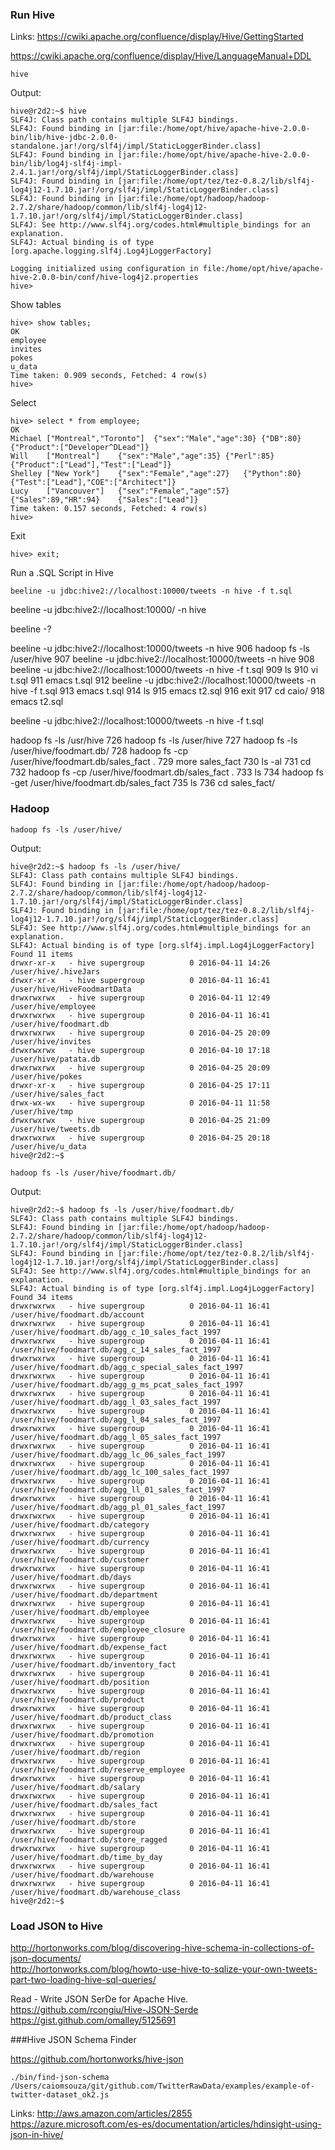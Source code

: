 ### Run Hive

Links:
https://cwiki.apache.org/confluence/display/Hive/GettingStarted


https://cwiki.apache.org/confluence/display/Hive/LanguageManual+DDL



```
hive
```

Output:
```
hive@r2d2:~$ hive
SLF4J: Class path contains multiple SLF4J bindings.
SLF4J: Found binding in [jar:file:/home/opt/hive/apache-hive-2.0.0-bin/lib/hive-jdbc-2.0.0-standalone.jar!/org/slf4j/impl/StaticLoggerBinder.class]
SLF4J: Found binding in [jar:file:/home/opt/hive/apache-hive-2.0.0-bin/lib/log4j-slf4j-impl-2.4.1.jar!/org/slf4j/impl/StaticLoggerBinder.class]
SLF4J: Found binding in [jar:file:/home/opt/tez/tez-0.8.2/lib/slf4j-log4j12-1.7.10.jar!/org/slf4j/impl/StaticLoggerBinder.class]
SLF4J: Found binding in [jar:file:/home/opt/hadoop/hadoop-2.7.2/share/hadoop/common/lib/slf4j-log4j12-1.7.10.jar!/org/slf4j/impl/StaticLoggerBinder.class]
SLF4J: See http://www.slf4j.org/codes.html#multiple_bindings for an explanation.
SLF4J: Actual binding is of type [org.apache.logging.slf4j.Log4jLoggerFactory]

Logging initialized using configuration in file:/home/opt/hive/apache-hive-2.0.0-bin/conf/hive-log4j2.properties
hive>

```

Show tables

```
hive> show tables;
OK
employee
invites
pokes
u_data
Time taken: 0.909 seconds, Fetched: 4 row(s)
hive>

```

Select 

```
hive> select * from employee;
OK
Michael	["Montreal","Toronto"]	{"sex":"Male","age":30}	{"DB":80}	{"Product":["Developer^DLead"]}
Will	["Montreal"]	{"sex":"Male","age":35}	{"Perl":85}	{"Product":["Lead"],"Test":["Lead"]}
Shelley	["New York"]	{"sex":"Female","age":27}	{"Python":80}	{"Test":["Lead"],"COE":["Architect"]}
Lucy	["Vancouver"]	{"sex":"Female","age":57}	{"Sales":89,"HR":94}	{"Sales":["Lead"]}
Time taken: 0.157 seconds, Fetched: 4 row(s)
hive>
```

Exit
```
hive> exit;
```


Run a .SQL Script in Hive 
```
beeline -u jdbc:hive2://localhost:10000/tweets -n hive -f t.sql
```


beeline -u jdbc:hive2://localhost:10000/ -n hive 


beeline -?

beeline -u jdbc:hive2://localhost:10000/tweets -n hive 
  906  hadoop fs -ls /user/hive
  907  beeline -u jdbc:hive2://localhost:10000/tweets -n hive 
  908  beeline -u jdbc:hive2://localhost:10000/tweets -n hive -f t.sql 
  909  ls
  910  vi t.sql 
  911  emacs t.sql 
  912  beeline -u jdbc:hive2://localhost:10000/tweets -n hive -f t.sql 
  913  emacs t.sql 
  914  ls
  915  emacs t2.sql
  916  exit
  917  cd caio/
  918  emacs t2.sql


beeline -u jdbc:hive2://localhost:10000/tweets -n hive -f t.sql


hadoop fs -ls /usr/hive
  726  hadoop fs -ls /user/hive
  727  hadoop fs -ls /user/hive/foodmart.db/
  728  hadoop fs -cp /user/hive/foodmart.db/sales_fact .
  729  more sales_fact
  730  ls -al
  731  cd
  732  hadoop fs -cp /user/hive/foodmart.db/sales_fact .
  733  ls
  734  hadoop fs -get /user/hive/foodmart.db/sales_fact 
  735  ls
  736  cd sales_fact/


### Hadoop


```
hadoop fs -ls /user/hive/
```

Output:
```
hive@r2d2:~$ hadoop fs -ls /user/hive/
SLF4J: Class path contains multiple SLF4J bindings.
SLF4J: Found binding in [jar:file:/home/opt/hadoop/hadoop-2.7.2/share/hadoop/common/lib/slf4j-log4j12-1.7.10.jar!/org/slf4j/impl/StaticLoggerBinder.class]
SLF4J: Found binding in [jar:file:/home/opt/tez/tez-0.8.2/lib/slf4j-log4j12-1.7.10.jar!/org/slf4j/impl/StaticLoggerBinder.class]
SLF4J: See http://www.slf4j.org/codes.html#multiple_bindings for an explanation.
SLF4J: Actual binding is of type [org.slf4j.impl.Log4jLoggerFactory]
Found 11 items
drwxr-xr-x   - hive supergroup          0 2016-04-11 14:26 /user/hive/.hiveJars
drwxr-xr-x   - hive supergroup          0 2016-04-11 16:41 /user/hive/HiveFoodmartData
drwxrwxrwx   - hive supergroup          0 2016-04-11 12:49 /user/hive/employee
drwxrwxrwx   - hive supergroup          0 2016-04-11 16:41 /user/hive/foodmart.db
drwxrwxrwx   - hive supergroup          0 2016-04-25 20:09 /user/hive/invites
drwxrwxrwx   - hive supergroup          0 2016-04-10 17:18 /user/hive/patata.db
drwxrwxrwx   - hive supergroup          0 2016-04-25 20:09 /user/hive/pokes
drwxr-xr-x   - hive supergroup          0 2016-04-25 17:11 /user/hive/sales_fact
drwx-wx-wx   - hive supergroup          0 2016-04-11 11:58 /user/hive/tmp
drwxrwxrwx   - hive supergroup          0 2016-04-25 21:09 /user/hive/tweets.db
drwxrwxrwx   - hive supergroup          0 2016-04-25 20:18 /user/hive/u_data
hive@r2d2:~$
```


```
hadoop fs -ls /user/hive/foodmart.db/
```

Output:
```
hive@r2d2:~$ hadoop fs -ls /user/hive/foodmart.db/
SLF4J: Class path contains multiple SLF4J bindings.
SLF4J: Found binding in [jar:file:/home/opt/hadoop/hadoop-2.7.2/share/hadoop/common/lib/slf4j-log4j12-1.7.10.jar!/org/slf4j/impl/StaticLoggerBinder.class]
SLF4J: Found binding in [jar:file:/home/opt/tez/tez-0.8.2/lib/slf4j-log4j12-1.7.10.jar!/org/slf4j/impl/StaticLoggerBinder.class]
SLF4J: See http://www.slf4j.org/codes.html#multiple_bindings for an explanation.
SLF4J: Actual binding is of type [org.slf4j.impl.Log4jLoggerFactory]
Found 34 items
drwxrwxrwx   - hive supergroup          0 2016-04-11 16:41 /user/hive/foodmart.db/account
drwxrwxrwx   - hive supergroup          0 2016-04-11 16:41 /user/hive/foodmart.db/agg_c_10_sales_fact_1997
drwxrwxrwx   - hive supergroup          0 2016-04-11 16:41 /user/hive/foodmart.db/agg_c_14_sales_fact_1997
drwxrwxrwx   - hive supergroup          0 2016-04-11 16:41 /user/hive/foodmart.db/agg_c_special_sales_fact_1997
drwxrwxrwx   - hive supergroup          0 2016-04-11 16:41 /user/hive/foodmart.db/agg_g_ms_pcat_sales_fact_1997
drwxrwxrwx   - hive supergroup          0 2016-04-11 16:41 /user/hive/foodmart.db/agg_l_03_sales_fact_1997
drwxrwxrwx   - hive supergroup          0 2016-04-11 16:41 /user/hive/foodmart.db/agg_l_04_sales_fact_1997
drwxrwxrwx   - hive supergroup          0 2016-04-11 16:41 /user/hive/foodmart.db/agg_l_05_sales_fact_1997
drwxrwxrwx   - hive supergroup          0 2016-04-11 16:41 /user/hive/foodmart.db/agg_lc_06_sales_fact_1997
drwxrwxrwx   - hive supergroup          0 2016-04-11 16:41 /user/hive/foodmart.db/agg_lc_100_sales_fact_1997
drwxrwxrwx   - hive supergroup          0 2016-04-11 16:41 /user/hive/foodmart.db/agg_ll_01_sales_fact_1997
drwxrwxrwx   - hive supergroup          0 2016-04-11 16:41 /user/hive/foodmart.db/agg_pl_01_sales_fact_1997
drwxrwxrwx   - hive supergroup          0 2016-04-11 16:41 /user/hive/foodmart.db/category
drwxrwxrwx   - hive supergroup          0 2016-04-11 16:41 /user/hive/foodmart.db/currency
drwxrwxrwx   - hive supergroup          0 2016-04-11 16:41 /user/hive/foodmart.db/customer
drwxrwxrwx   - hive supergroup          0 2016-04-11 16:41 /user/hive/foodmart.db/days
drwxrwxrwx   - hive supergroup          0 2016-04-11 16:41 /user/hive/foodmart.db/department
drwxrwxrwx   - hive supergroup          0 2016-04-11 16:41 /user/hive/foodmart.db/employee
drwxrwxrwx   - hive supergroup          0 2016-04-11 16:41 /user/hive/foodmart.db/employee_closure
drwxrwxrwx   - hive supergroup          0 2016-04-11 16:41 /user/hive/foodmart.db/expense_fact
drwxrwxrwx   - hive supergroup          0 2016-04-11 16:41 /user/hive/foodmart.db/inventory_fact
drwxrwxrwx   - hive supergroup          0 2016-04-11 16:41 /user/hive/foodmart.db/position
drwxrwxrwx   - hive supergroup          0 2016-04-11 16:41 /user/hive/foodmart.db/product
drwxrwxrwx   - hive supergroup          0 2016-04-11 16:41 /user/hive/foodmart.db/product_class
drwxrwxrwx   - hive supergroup          0 2016-04-11 16:41 /user/hive/foodmart.db/promotion
drwxrwxrwx   - hive supergroup          0 2016-04-11 16:41 /user/hive/foodmart.db/region
drwxrwxrwx   - hive supergroup          0 2016-04-11 16:41 /user/hive/foodmart.db/reserve_employee
drwxrwxrwx   - hive supergroup          0 2016-04-11 16:41 /user/hive/foodmart.db/salary
drwxrwxrwx   - hive supergroup          0 2016-04-11 16:41 /user/hive/foodmart.db/sales_fact
drwxrwxrwx   - hive supergroup          0 2016-04-11 16:41 /user/hive/foodmart.db/store
drwxrwxrwx   - hive supergroup          0 2016-04-11 16:41 /user/hive/foodmart.db/store_ragged
drwxrwxrwx   - hive supergroup          0 2016-04-11 16:41 /user/hive/foodmart.db/time_by_day
drwxrwxrwx   - hive supergroup          0 2016-04-11 16:41 /user/hive/foodmart.db/warehouse
drwxrwxrwx   - hive supergroup          0 2016-04-11 16:41 /user/hive/foodmart.db/warehouse_class
hive@r2d2:~$
```

### Load JSON to Hive

http://hortonworks.com/blog/discovering-hive-schema-in-collections-of-json-documents/<BR>
http://hortonworks.com/blog/howto-use-hive-to-sqlize-your-own-tweets-part-two-loading-hive-sql-queries/<BR>

Read - Write JSON SerDe for Apache Hive. <BR>
https://github.com/rcongiu/Hive-JSON-Serde<BR>
https://gist.github.com/omalley/5125691<BR>



###Hive JSON Schema Finder

https://github.com/hortonworks/hive-json

```
./bin/find-json-schema /Users/caiomsouza/git/github.com/TwitterRawData/examples/example-of-twitter-dataset_ok2.js
```



Links:
http://aws.amazon.com/articles/2855
https://azure.microsoft.com/es-es/documentation/articles/hdinsight-using-json-in-hive/



